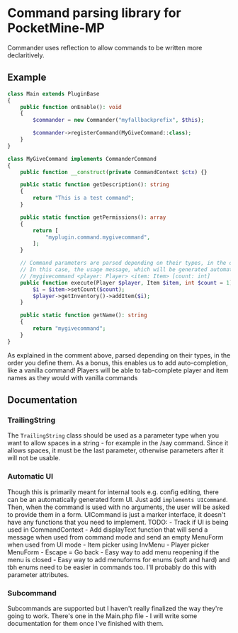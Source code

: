 # Command parsing library for PocketMine-MP
Commander uses reflection to allow commands to be written more declaritively.
## Example
```php
class Main extends PluginBase
{
    public function onEnable(): void
    {
        $commander = new Commander("myfallbackprefix", $this);

        $commander->registerCommand(MyGiveCommand::class);
    }
}

class MyGiveCommand implements CommanderCommand
{
    public function __construct(private CommandContext $ctx) {}

    public static function getDescription(): string
    {
        return "This is a test command";
    }

    public static function getPermissions(): array
    {
        return [
            "myplugin.command.mygivecommand",
        ];
    }

    // Command parameters are parsed depending on their types, in the order you define them.
    // In this case, the usage message, which will be generated automatically will be:
    // /mygivecommand <player: Player> <item: Item> [count: int]
    public function execute(Player $player, Item $item, int $count = 1): void {
        $i = $item->setCount($count);
        $player->getInventory()->addItem($i);
    }

    public static function getName(): string
    {
        return "mygivecommand";
    }
}
```
As explained in the comment above, parsed depending on their types, in the order you define them. As a bonus, this enables us to add auto-completion, like a vanilla command! Players will be able to tab-complete player and item names as they would with vanilla commands
## Documentation
### TrailingString
The `TrailingString` class should be used as a parameter type when you want to allow spaces in a string - for example in the /say command. Since it allows spaces, it must be the last parameter, otherwise parameters after it will not be usable.
### Automatic UI
Though this is primarily meant for internal tools e.g. config editing, there can be an automatically generated form UI. Just add `implements UICommand`. Then, when the command is used with no arguments, the user will be asked to provide them in a form. UICommand is just a marker interface, it doesn't have any functions that you need to implement.
TODO:
    - Track if UI is being used in CommandContext
    - Add displayText function that will send a message when used from command mode and send an empty MenuForm when used from UI mode
    - Item picker using InvMenu
    - Player picker MenuForm
    - Escape = Go back
    - Easy way to add menu reopening if the menu is closed
    - Easy way to add menuforms for enums (soft and hard) and tbh enums need to be easier in commands too. I'll probably do this with parameter attributes.
### Subcommand
Subcommands are supported but I haven't really finalized the way they're going to work. There's one in the Main.php file - I will write some documentation for them once I've finished with them.